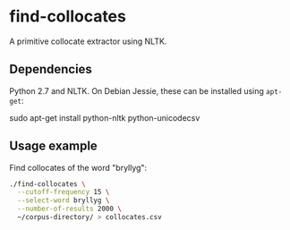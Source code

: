 # find-collocates

A primitive collocate extractor using NLTK.

## Dependencies

Python 2.7 and NLTK. On Debian Jessie, these can be installed using
`apt-get`:

   sudo apt-get install python-nltk python-unicodecsv

## Usage example

Find collocates of the word "bryllyg":

```bash
./find-collocates \
  --cutoff-frequency 15 \
  --select-word bryllyg \
  --number-of-results 2000 \
  ~/corpus-directory/ > collocates.csv
```
